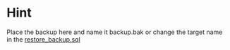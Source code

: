 # Hint 
Place the backup here and name it backup.bak or change the target name in the [restore_backup.sql](../scripts/restore_backup.sql)